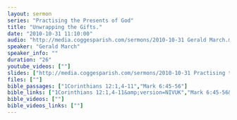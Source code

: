 ```yaml
---
layout: sermon
series: "Practising the Presents of God"
title: "Unwrapping the Gifts."
date: "2010-10-31 11:10:00"
audio: "http://media.coggesparish.com/sermons/2010-10-31 Gerald March.mp3"
speaker: "Gerald March"
speaker_info: ""
duration: "26"
youtube_videos: [""]
slides: ["http://media.coggesparish.com/sermons/2010-10-31 Practising the Presents of God - Week 1 - Unwrapping the Gifts.pdf"]
files: [""]
bible_passages: ["1Corinthians 12:1,4-11","Mark 6:45-56"]
bible_links: ["1Corinthians 12:1,4-11&amp;version=NIVUK","Mark 6:45-56&amp;version=NIVUK"]
bible_videos: [""]
bible_videos_links: [""]
---
```

